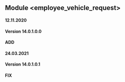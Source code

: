 ## Module <employee_vehicle_request>

#### 12.11.2020
#### Version 14.0.1.0.0
#### ADD


#### 24.03.2021
#### Version 14.0.1.0.1
#### FIX

